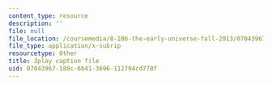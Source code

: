 ```yaml
---
content_type: resource
description: ''
file: null
file_location: /coursemedia/8-286-the-early-universe-fall-2013/07043967189c6b413696112794cd778f_YfbXB_MSkSY.srt
file_type: application/x-subrip
resourcetype: Other
title: 3play caption file
uid: 07043967-189c-6b41-3696-112794cd778f
---
```

